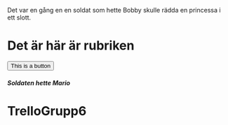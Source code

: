 Det var en gång en en soldat som hette Bobby skulle rädda en princessa i ett slott.
<h1> Det är här är rubriken </h2>
<button> This is a button </button>

<h5>Soldaten hette Mario</h5>

# TrelloGrupp6
